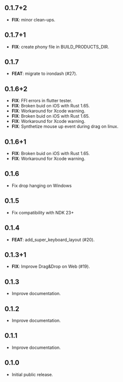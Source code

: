 ## 0.1.7+2

 - **FIX**: minor clean-ups.

## 0.1.7+1

 - **FIX**: create phony file in BUILD_PRODUCTS_DIR.

## 0.1.7

 - **FEAT**: migrate to irondash (#27).

## 0.1.6+2

 - **FIX**: FFI errors in flutter tester.
 - **FIX**: Broken buid on iOS with Rust 1.65.
 - **FIX**: Workaround for Xcode warning.
 - **FIX**: Broken buid on iOS with Rust 1.65.
 - **FIX**: Workaround for Xcode warning.
 - **FIX**: Synthetize mouse up event during drag on linux.

## 0.1.6+1

 - **FIX**: Broken buid on iOS with Rust 1.65.
 - **FIX**: Workaround for Xcode warning.

## 0.1.6

- Fix drop hanging on Windows

## 0.1.5

- Fix compatibility with NDK 23+

## 0.1.4

 - **FEAT**: add_super_keyboard_layout (#20).

## 0.1.3+1

 - **FIX**: Improve Drag&Drop on Web (#19).

## 0.1.3

* Improve documentation.

## 0.1.2

* Improve documentation.

## 0.1.1

* Improve documentation.

## 0.1.0

* Initial public release.
